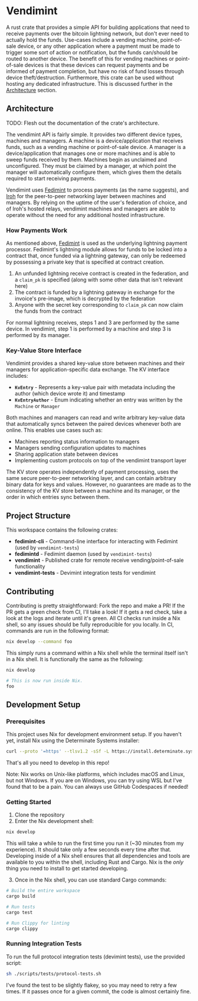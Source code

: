 # Vendimint

A rust crate that provides a simple API for building applications that need to receive payments over the bitcoin lightning network, but don't ever need to actually hold the funds. Use-cases include a vending machine, point-of-sale device, or any other application where a payment must be made to trigger some sort of action or notification, but the funds can/should be routed to another device. The benefit of this for vending machines or point-of-sale devices is that these devices can request payments and be informed of payment completion, but have no risk of fund losses through device theft/destruction. Furthermore, this crate can be used without hosting any dedicated infrastructure. This is discussed further in the [Architecture](#architecture) section.

## Architecture

TODO: Flesh out the documentation of the crate's architecture.

The vendimint API is fairly simple. It provides two different device types, machines and managers. A machine is a device/application that receives funds, such as a vending machine or point-of-sale device. A manager is a device/application that manages one or more machines and is able to sweep funds received by them. Machines begin as unclaimed and unconfigured. They must be claimed by a manager, at which point the manager will automatically configure them, which gives them the details required to start receiving payments.

Vendimint uses [Fedimint](https://fedimint.org/) to process payments (as the name suggests), and [Iroh](https://iroh.computer/) for the peer-to-peer networking layer between machines and managers. By relying on the uptime of the user's federation of choice, and of Iroh's hosted relays, vendimint machines and managers are able to operate without the need for any additional hosted infrastructure.

### How Payments Work

As mentioned above, [Fedimint](https://fedimint.org/) is used as the underlying lightning payment processor. Fedimint's lightning module allows for funds to be locked into a contract that, once funded via a lightning gateway, can only be redeemed by possessing a private key that is specified at contract creation.

1. An unfunded lightning receive contract is created in the federation, and a `claim_pk` is specified (along with some other data that isn't relevant here)
2. The contract is funded by a lightning gateway in exchange for the invoice's pre-image, which is decrypted by the federation
3. Anyone with the secret key corresponding to `claim_pk` can now claim the funds from the contract

For normal lightning receives, steps 1 and 3 are performed by the same device. In vendimint, step 1 is performed by a machine and step 3 is performed by its manager.

### Key-Value Store Interface

Vendimint provides a shared key-value store between machines and their managers for application-specific data exchange. The KV interface includes:

- **`KvEntry`** - Represents a key-value pair with metadata including the author (which device wrote it) and timestamp
- **`KvEntryAuthor`** - Enum indicating whether an entry was written by the `Machine` or `Manager`

Both machines and managers can read and write arbitrary key-value data that automatically syncs between the paired devices whenever both are online. This enables use cases such as:

- Machines reporting status information to managers
- Managers sending configuration updates to machines
- Sharing application state between devices
- Implementing custom protocols on top of the vendimint transport layer

The KV store operates independently of payment processing, uses the same secure peer-to-peer networking layer, and can contain arbitrary binary data for keys and values. However, no guarantees are made as to the consistency of the KV store between a machine and its manager, or the order in which entries sync between them.

## Project Structure

This workspace contains the following crates:

- **fedimint-cli** - Command-line interface for interacting with Fedimint (used by `vendimint-tests`)
- **fedimintd** - Fedimint daemon (used by `vendimint-tests`)
- **vendimint** - Published crate for remote receive vending/point-of-sale functionality
- **vendimint-tests** - Devimint integration tests for vendimint

## Contributing

Contributing is pretty straightforward: Fork the repo and make a PR! If the PR gets a green check from CI, I'll take a look! If it gets a red check, take a look at the logs and iterate until it's green. All CI checks run inside a Nix shell, so any issues should be fully reproducible for you locally. In CI, commands are run in the following format:

```bash
nix develop --command foo
```

This simply runs a command within a Nix shell while the terminal itself isn't in a Nix shell. It is functionally the same as the following:

```bash
nix develop

# This is now run inside Nix.
foo
```

## Development Setup

### Prerequisites

This project uses Nix for development environment setup. If you haven't yet, install Nix using the Determinate Systems installer:

```bash
curl --proto '=https' --tlsv1.2 -sSf -L https://install.determinate.systems/nix | sh -s -- install
```

That's all you need to develop in this repo!

Note: Nix works on Unix-like platforms, which includes macOS and Linux, but not Windows. If you are on Windows, you can try using WSL but I've found that to be a pain. You can always use GitHub Codespaces if needed!

### Getting Started

1. Clone the repository
2. Enter the Nix development shell:

```bash
nix develop
```

This will take a while to run the first time you run it (~30 minutes from my experience). It should take only a few seconds every time after that. Developing inside of a Nix shell ensures that all dependencies and tools are available to you within the shell, including Rust and Cargo. Nix is the _only_ thing you need to install to get started developing.

3. Once in the Nix shell, you can use standard Cargo commands:

```bash
# Build the entire workspace
cargo build

# Run tests
cargo test

# Run Clippy for linting
cargo clippy
```

### Running Integration Tests

To run the full protocol integration tests (devimint tests), use the provided script:

```bash
sh ./scripts/tests/protocol-tests.sh
```

I've found the test to be slightly flakey, so you may need to retry a few times. If it passes once for a given commit, the code is almost certainly fine.
